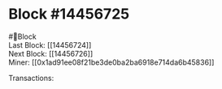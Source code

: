 
Block #14456725
===============
  
#🧊Block  
Last Block: [[14456724]]  
Next Block: [[14456726]]  
Miner: [[0x1ad91ee08f21be3de0ba2ba6918e714da6b45836]]  

 Transactions:
